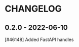 <!--
SPDX-FileCopyrightText: 2021 Magenta ApS <https://magenta.dk>
SPDX-License-Identifier: MPL-2.0
-->

CHANGELOG
=========

0.2.0 - 2022-06-10
------------------

[#46148] Added FastAPI handles

